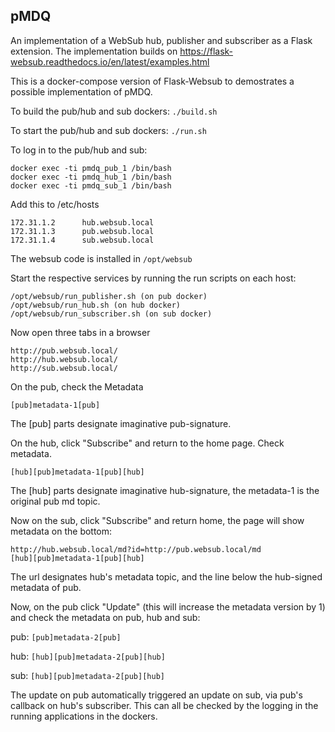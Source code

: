 pMDQ
-------------

An implementation of a WebSub hub, publisher and subscriber as a Flask
extension. The implementation builds on https://flask-websub.readthedocs.io/en/latest/examples.html

This is a docker-compose version of Flask-Websub to demostrates a possible implementation of pMDQ.

To build the pub/hub and sub dockers:
```./build.sh```

To start the pub/hub and sub dockers:
```./run.sh```

To log in to the pub/hub and sub:
```
docker exec -ti pmdq_pub_1 /bin/bash
docker exec -ti pmdq_hub_1 /bin/bash
docker exec -ti pmdq_sub_1 /bin/bash
```

Add this to /etc/hosts
```
172.31.1.2      hub.websub.local
172.31.1.3      pub.websub.local
172.31.1.4      sub.websub.local
```

The websub code is installed in
```/opt/websub```

Start the respective services by running the run scripts on each host:
```
/opt/websub/run_publisher.sh (on pub docker)
/opt/websub/run_hub.sh (on hub docker)
/opt/websub/run_subscriber.sh (on sub docker)
```

Now open three tabs in a browser
```
http://pub.websub.local/
http://hub.websub.local/
http://sub.websub.local/
```

On the pub, check the Metadata
```
[pub]metadata-1[pub]
```
The [pub] parts designate imaginative pub-signature.

On the hub, click "Subscribe" and return to the home page. Check metadata.
```
[hub][pub]metadata-1[pub][hub]
```
The [hub] parts designate imaginative hub-signature, the metadata-1 is the original pub md topic.

Now on the sub, click "Subscribe" and return home, the page will show metadata on the bottom:
```
http://hub.websub.local/md?id=http://pub.websub.local/md
[hub][pub]metadata-1[pub][hub]
```
The url designates hub's metadata topic, and the line below the hub-signed metadata of pub.

Now, on the pub click "Update" (this will increase the metadata version by 1) and check the metadata on pub, hub and sub:

pub: ```[pub]metadata-2[pub]```

hub: ```[hub][pub]metadata-2[pub][hub]```

sub: ```[hub][pub]metadata-2[pub][hub]```

The update on pub automatically triggered an update on sub, via pub's callback on hub's subscriber. This can all be checked by the logging in the running applications in the dockers.
